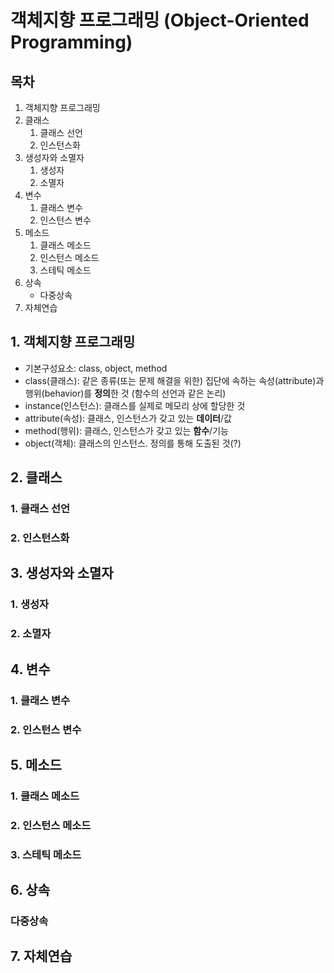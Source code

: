 # 객체지향 프로그래밍 (Object-Oriented Programming)


## 목차
1. 객체지향 프로그래밍
2. 클래스
    1. 클래스 선언
    2. 인스턴스화
3. 생성자와 소멸자
    1. 생성자
    2. 소멸자
4. 변수
    1. 클래스 변수
    2. 인스턴스 변수
5. 메소드
    1. 클래스 메소드
    2. 인스턴스 메소드
    3. 스테틱 메소드
6. 상속
    - 다중상속
7. 자체연습


## 1. 객체지향 프로그래밍
- 기본구성요소: class, object, method
- class(클래스): 같은 종류(또는 문제 해결을 위한) 집단에 속하는 속성(attribute)과 행위(behavior)를 **정의**한 것 (함수의 선언과 같은 논리)
- instance(인스턴스): 클래스를 실제로 메모리 상에 할당한 것
- attribute(속성): 클래스, 인스턴스가 갖고 있는 **데이터**/값
- method(행위): 클래스, 인스턴스가 갖고 있는 **함수**/기능
- object(객체): 클래스의 인스턴스. 정의를 통해 도출된 것(?)

## 2. 클래스
### 1. 클래스 선언
### 2. 인스턴스화



## 3. 생성자와 소멸자
### 1. 생성자
### 2. 소멸자



## 4. 변수
### 1. 클래스 변수
### 2. 인스턴스 변수



## 5. 메소드
### 1. 클래스 메소드
### 2. 인스턴스 메소드
### 3. 스테틱 메소드



## 6. 상속
### 다중상속


## 7. 자체연습
